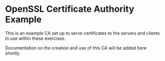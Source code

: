 # OpenSSL Certificate Authority Example

This is an example CA set up to serve certificates to the servers and clients in use within these exercises.

Documentation on the creation and use of this CA will be added here shortly.